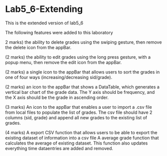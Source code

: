 # Lab5_6-Extending
This is the extended version of lab5_6

The following features were added to this laboratory 

2 marks)  the ability to delete grades using the swiping gesture, then remove the delete icon from the appBar.

(2 marks)  the ability to edit grades using the long press gesture, with a popup menu, then remove the edit icon from the appBar.

(2 marks)  a single icon to the appBar that allows users to sort the grades in one of four ways (increasing/decreasing sid/grade).

(2 marks)  an icon to the appBar that shows a DataTable, which generates a vertical bar chart of the grade data. The Y axis should be frequency, and the X axis should be the grade in ascending order.

(3 marks)  An icon to the appBar that enables a user to import a .csv file from local files to populate the list of grades. The csv file should have 2 columns (sid, grade) and append all new grades to the existing list of grades.

(4 marks)  A export CSV function that allows users to be able to export the existing dataset of information into a csv file
           A average grade function that calculates the average of existing dataset. This function also updates everything time dataentries are added and removed.
